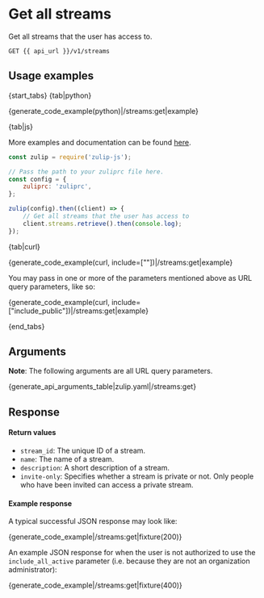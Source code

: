 # Get all streams

Get all streams that the user has access to.

`GET {{ api_url }}/v1/streams`

## Usage examples

{start_tabs}
{tab|python}

{generate_code_example(python)|/streams:get|example}

{tab|js}

More examples and documentation can be found [here](https://github.com/zulip/zulip-js).
```js
const zulip = require('zulip-js');

// Pass the path to your zuliprc file here.
const config = {
    zuliprc: 'zuliprc',
};

zulip(config).then((client) => {
    // Get all streams that the user has access to
    client.streams.retrieve().then(console.log);
});

```

{tab|curl}

{generate_code_example(curl, include=[""])|/streams:get|example}

You may pass in one or more of the parameters mentioned above
as URL query parameters, like so:

{generate_code_example(curl, include=["include_public"])|/streams:get|example}

{end_tabs}

## Arguments

**Note**: The following arguments are all URL query parameters.

{generate_api_arguments_table|zulip.yaml|/streams:get}

## Response

#### Return values

* `stream_id`: The unique ID of a stream.
* `name`: The name of a stream.
* `description`: A short description of a stream.
* `invite-only`: Specifies whether a stream is private or not.
  Only people who have been invited can access a private stream.

#### Example response

A typical successful JSON response may look like:

{generate_code_example|/streams:get|fixture(200)}

An example JSON response for when the user is not authorized to use the
`include_all_active` parameter (i.e. because they are not an organization
administrator):

{generate_code_example|/streams:get|fixture(400)}
